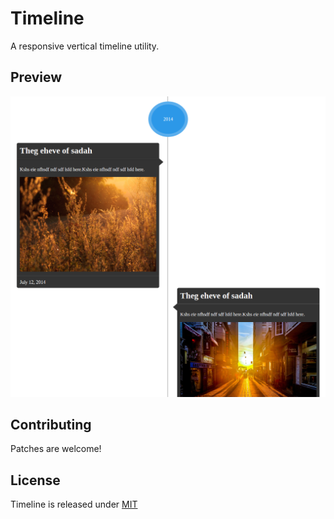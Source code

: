 Timeline
========
  A responsive vertical timeline utility.

Preview
-------
![Timeline preview](https://github.com/soundarapandian/timeline/blob/master/demo/images/timeline-preview.png)

Contributing
------------
  Patches are welcome!

License
--------
  Timeline is released under [MIT](http://opensource.org/licenses/MIT)

